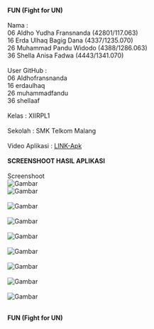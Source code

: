<b>FUN (Fight for UN)</b>
<br>
<br>
Nama : 
<br>06 Aldho Yudha Fransnanda (42801/117.063) 
<br>16 Erda Ulhaq Bagig Dana  (4337/1235.070) 
<br>26 Muhammad Pandu Widodo  (4388/1286.063) 
<br>36 Shella Anisa Fadwa     (4443/1341.070) 
<br>
<br>
User GitHub :
<br>06 Aldhofransnanda
<br>16 erdaulhaq
<br>26 muhammadfandu
<br>36 shellaaf
<br>
<br>
Kelas : XIIRPL1
<br>
<br>
Sekolah : SMK Telkom Malang
<br>
<br>
Video Aplikasi :
[LINK-Apk](https://drive.google.com/file/d/0B7PzuWrOjVW-WnQ0YUMzdEQzS1k/view?usp=sharing)
<br>
<br>
<b>SCREENSHOOT HASIL APLIKASI</b>
<br>
<br>Screenshoot<br>
![Gambar](https://raw.githubusercontent.com/Aldhofransnanda/FUN/master/SplashScreen.png)<br>
![Gambar](https://raw.githubusercontent.com/Aldhofransnanda/FUN/master/Main.png)<br><br>
![Gambar](https://raw.githubusercontent.com/Aldhofransnanda/FUN/master/Help.png)<br><br>
![Gambar](https://raw.githubusercontent.com/Aldhofransnanda/FUN/master/DetailHelp.png)<br><br>
![Gambar](https://raw.githubusercontent.com/Aldhofransnanda/FUN/master/DetailPlay.png)<br><br>
![Gambar](https://raw.githubusercontent.com/Aldhofransnanda/FUN/master/DetailPlayChapter.png)<br><br>
![Gambar](https://raw.githubusercontent.com/Aldhofransnanda/FUN/master/ChapterKlik.jpeg)<br><br>
![Gambar](https://raw.githubusercontent.com/Aldhofransnanda/FUN/master/Soal.jpeg)<br><br>
![Gambar](https://raw.githubusercontent.com/Aldhofransnanda/FUN/master/Skor.jpeg)<br><br>


<b>FUN (Fight for UN)</b>
